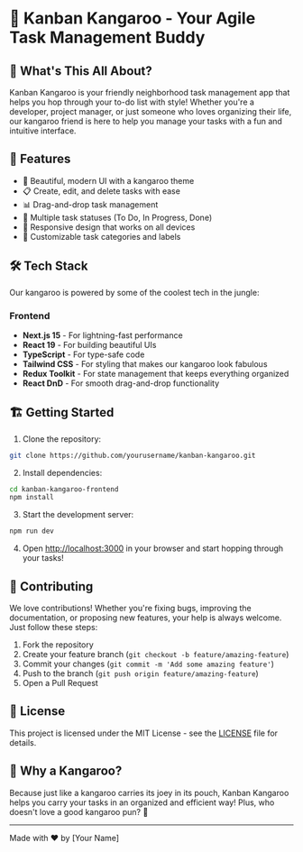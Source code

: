 # 🦘 Kanban Kangaroo - Your Agile Task Management Buddy

## 🎯 What's This All About?

Kanban Kangaroo is your friendly neighborhood task management app that helps you hop through your to-do list with style! Whether you're a developer, project manager, or just someone who loves organizing their life, our kangaroo friend is here to help you manage your tasks with a fun and intuitive interface.

## 🚀 Features

- 🎨 Beautiful, modern UI with a kangaroo theme
- 📋 Create, edit, and delete tasks with ease
- 📊 Drag-and-drop task management
- 🎯 Multiple task statuses (To Do, In Progress, Done)
- 📱 Responsive design that works on all devices
- 🌈 Customizable task categories and labels

## 🛠️ Tech Stack

Our kangaroo is powered by some of the coolest tech in the jungle:

### Frontend

- **Next.js 15** - For lightning-fast performance
- **React 19** - For building beautiful UIs
- **TypeScript** - For type-safe code
- **Tailwind CSS** - For styling that makes our kangaroo look fabulous
- **Redux Toolkit** - For state management that keeps everything organized
- **React DnD** - For smooth drag-and-drop functionality

## 🏗️ Getting Started

1. Clone the repository:

```bash
git clone https://github.com/yourusername/kanban-kangaroo.git
```

2. Install dependencies:

```bash
cd kanban-kangaroo-frontend
npm install
```

3. Start the development server:

```bash
npm run dev
```

4. Open [http://localhost:3000](http://localhost:3000) in your browser and start hopping through your tasks!

## 🤝 Contributing

We love contributions! Whether you're fixing bugs, improving the documentation, or proposing new features, your help is always welcome. Just follow these steps:

1. Fork the repository
2. Create your feature branch (`git checkout -b feature/amazing-feature`)
3. Commit your changes (`git commit -m 'Add some amazing feature'`)
4. Push to the branch (`git push origin feature/amazing-feature`)
5. Open a Pull Request

## 📝 License

This project is licensed under the MIT License - see the [LICENSE](LICENSE) file for details.

## 🦘 Why a Kangaroo?

Because just like a kangaroo carries its joey in its pouch, Kanban Kangaroo helps you carry your tasks in an organized and efficient way! Plus, who doesn't love a good kangaroo pun? 🦘

---

Made with ❤️ by [Your Name]
